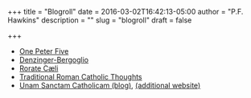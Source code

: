 +++
title = "Blogroll"
date = 2016-03-02T16:42:13-05:00
author = "P.F. Hawkins"
description = ""
slug = "blogroll"
draft = false

+++

* [One Peter Five](http://onepeterfive.com)
* [Denzinger-Bergoglio](http://en.denzingerbergoglio.com/)
* [Rorate Cæli](http://rorate-caeli.blogspot.com/)
* [Traditional Roman Catholic Thoughts](http://trcthoughts.com)
* [Unam Sanctam Catholicam (blog)](http://unamsanctamcatholicam.blogspot.com/), [(additional website)](http://unamsanctamcatholicam.com/)